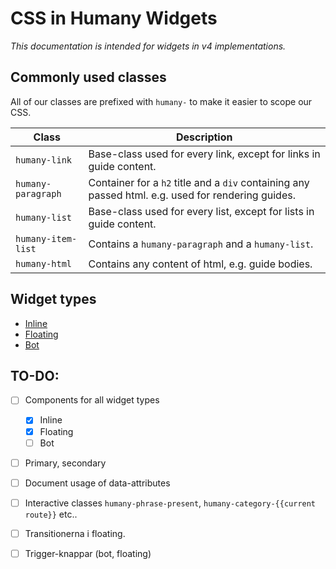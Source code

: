 # CSS in Humany Widgets
*This documentation is intended for widgets in v4 implementations.*

## Commonly used classes
All of our classes are prefixed with `humany-` to make it easier to scope our CSS.

Class | Description
------|------------
`humany-link`|Base-class used for every link, except for links in guide content.
`humany-paragraph`|Container for a `h2` title and a `div` containing any passed html. e.g. used for rendering guides.
`humany-list`|Base-class used for every list, except for lists in guide content.
`humany-item-list`|Contains a `humany-paragraph` and a `humany-list`.
`humany-html`|Contains any content of html, e.g. guide bodies.


## Widget types
- [Inline](inline)
- [Floating](floating)
- [Bot](bot)


## TO-DO:
- [ ] Components for all widget types
  - [x] Inline
  - [x] Floating
  - [ ] Bot
- [ ] Primary, secondary
- [ ] Document usage of data-attributes
- [ ] Interactive classes `humany-phrase-present`, `humany-category-{{current route}}` etc..
- [ ] Transitionerna i floating.
- [ ] Trigger-knappar (bot, floating)

